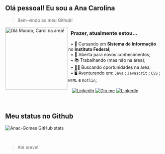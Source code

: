 ## Olá pessoal! Eu sou a Ana Carolina 

> Bem-vindo ao meu Github!

<div>
<img alt="Olá Mundo, Carol na area!" src="https://i.imgur.com/gFsDG2y.gif" align="left" height="200" width="200" />
</div> 

<h3> &nbsp; Prazer, atualmente estou...</h3>

&nbsp;  • 📘 Cursando em **Sistema de Informação** no **Instituto Federal**; <br>
&nbsp;  • 🧾 Aberta para novos conhecimentos; <br>
&nbsp;  • 📚 Trabalhando (mas não na área); <br>
&nbsp;  • 👩‍💻 Buscando oportunidades na área; <br>
&nbsp;  • 🖥️ Aventurando em:
<code>Java</code> ; <code>Javascrit</code> ; <code>CSS</code> ; <code>HTML</code> e <code>Kotlin</code>; <br><br>
&nbsp;&nbsp;  [![LinkedIn](https://img.shields.io/badge/LinkedIn-0077B5?style=for-the-badge&logo=linkedin&logoColor=white)](https://www.linkedin.com/in/anac-sgomes/)
[![Dio.me](https://img.shields.io/badge/🆔Dio.me_-C71585?style=for-the-badge&)](https://www.dio.me/users/fiercethrone)
[![LinkedIn](https://img.shields.io/badge/Github_Academico-6A5ACD?style=for-the-badge&logo=github&logoColor=white)](https://www.linkedin.com/in/anac-sgomes/)

<br>

## Meu status no Github
![Anac-Gomes GitHub stats](https://github-readme-stats.vercel.app/api?username=carolsgomes&show_icons=true&bg_color=232323&title_color=BBFFFF&text_color=9C9C9C&icon_color=6A5ACD&border_color=FFFFFF)

<br>

> Até breve!
